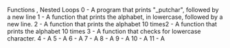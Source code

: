 Functions , Nested Loops
0 - A program that prints "\_putchar", followed by a new line
1 - A function that prints the alphabet, in lowercase, followed by a new line.
2 - A function that prints the alphabet 10 times2 - A function that prints the
	alphabet 10 times
3 - A function that checks for lowercase character.
4 - A 
5 - A
6 - A 
7 - A
8 - A
9 - A 
10 - A
11 - A 





